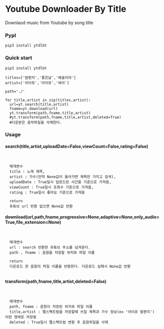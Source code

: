 # Youtube Downloader By Title

Downlaod music from Youtube by song title

### PypI
```
pip3 install ytdlbt
```

### Quick start
```
pip3 install ytdlbt
```

```
titles=['밤편지','좋은날','예술이야']
artist=['아이유','아이유','싸이']

path='./'

for title,artist in zip(titles,artist):
  url=yt.search(title,artist)
  fname=yt.download(url)  
  yt.transform(path,fname,title,artist)
  #yt.transform(path,fname,title,artist,deleted=True)
  #다운받은 음악파일을 삭제한다. 
```

### Usage

#### search(title,artist,uploadDate=False,viewCount=False,rating=False)
```

  
  매개변수
  title : 노래 제목,
  artist : 가수(만약 None값이 들어가면 제목만 가지고 검색),
  uploadDate : True일시 업로드된 시간을 기준으로 가져옴,
  viewCount : True일시 조회수 기준으로 가져옴,
  rating : True일시 좋아요 기준으로 가져옴
  
  return
  유튜브 url 반환 없으면 None값 반환
```

#### download(url,path,fname,progressive=None,adaptive=None,only_audio=True,file_extension=None)
```

  
  매개변수
  url : search 반환한 유튜브 주소를 넘겨준다.
  path , fname : 음원을 저장할 위치와 파일 이름
  
  return 
  다운로드 한 음원의 파일 이름을 반환한다. 다운로드 실패시 None값 반환
  
```

#### transform(path,fname,title,artist,deleted=False)
```

  
  매개변수
  path, fname : 음원이 저장된 위치와 파일 이름
  title,artist : 멜스펙트럼을 저장할때 쓰일 제목과 가수 정보(ex '아이유 밤편지') 이런 형태로 저장됨
  deleted : True일시 멜스펙트럼 변환 후 음원파일을 삭제
```

